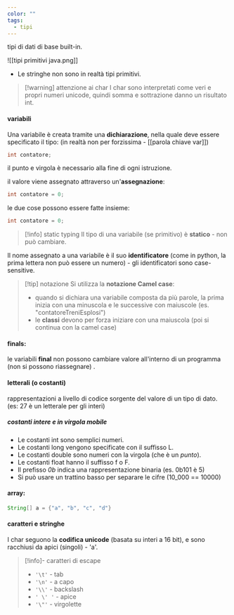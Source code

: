 ```yaml
---
color: ""
tags:
  - tipi
---
```

tipi di dati di base built-in.

![[tipi primitivi java.png]]
- Le stringhe non sono in realtà tipi primitivi.
 
>[!warning] attenzione ai char
> I char sono interpretati come veri e propri numeri unicode, quindi somma e sottrazione danno un risultato int.

#### variabili
Una variabile è creata tramite una **dichiarazione**, nella quale deve essere specificato il tipo:
(in realtà non per forzissima - [[parola chiave var]])
```java
int contatore;
```
il punto e virgola è necessario alla fine di ogni istruzione.

il valore viene assegnato attraverso un'**assegnazione**:
```java
int contatore = 0;
```

le due cose possono essere fatte insieme:
```java
int contatore = 0;
```

> [!info] static typing
> Il tipo di una variabile (se primitivo) è **statico** - non può cambiare.

Il nome assegnato a una variabile è il suo **identificatore** (come in python, la prima lettera non può essere un numero) - gli identificatori sono case-sensitive.

>[!tip] notazione
Si utilizza la **notazione Camel case**:
> - quando si dichiara una variabile composta da più parole, la prima inizia con una minuscola e le successive con maiuscole (es. "contatoreTreniEsplosi")
> - le **classi** devono per forza iniziare con una maiuscola (poi si continua con la camel case)

#### finals:
le variabili **final** non possono cambiare valore all'interno di un programma (non si possono riassegnare) .
#### letterali (o costanti)
rappresentazioni a livello di codice sorgente del valore di un tipo di dato.
(es: 27 è un letterale per gli interi)
##### costanti intere e in virgola mobile
- Le costanti int sono semplici numeri.
- Le costanti long vengono specificate con il suffisso L.
- Le costanti double sono numeri con la virgola (che è un *punto*).
- Le costanti float hanno il suffisso f o F.
- Il prefisso *0b* indica una rappresentazione binaria (es. 0b101 è 5)
- Si può usare un trattino basso per separare le cifre (10_000 == 10000)
#### array:
```java
String[] a = {"a", "b", "c", "d"}
```

#### caratteri e stringhe
I char seguono la **codifica unicode** (basata su interi a 16 bit), e sono racchiusi da apici (singoli) - 'a'.
>[!info]- caratteri di escape
>- `'\t'` - tab
>- `'\n'` - a capo
>- `'\\'` - backslash
>- `' \' '` - apice
>- `'\"'` - virgolette

